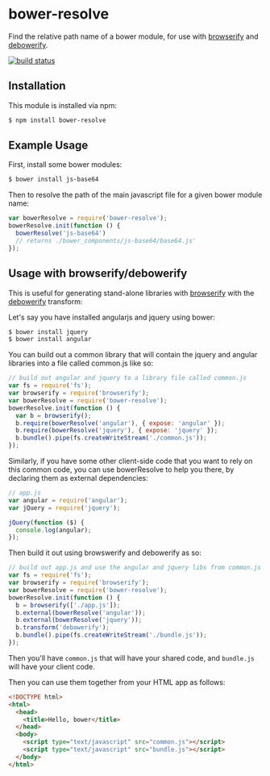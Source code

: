 # bower-resolve

Find the relative path name of a bower module, for use with [browserify](https://github.com/substack/node-browserify) and [debowerify](https://github.com/eugeneware/debowerify).

[![build status](https://secure.travis-ci.org/eugeneware/bower-resolve.png)](http://travis-ci.org/eugeneware/bower-resolve)

## Installation

This module is installed via npm:

``` bash
$ npm install bower-resolve
```

## Example Usage

First, install some bower modules:

``` bash
$ bower install js-base64
```

Then to resolve the path of the main javascript file for a given bower module name:

``` js
var bowerResolve = require('bower-resolve');
bowerResolve.init(function () {
  bowerResolve('js-base64')
  // returns ./bower_components/js-base64/base64.js'
});
```

## Usage with browserify/debowerify

This is useful for generating stand-alone libraries with
[browserify](https://github.com/substack/node-browserify) with the
[debowerify](https://github.com/eugeneware/debowerify) transform:

Let's say you have installed angularjs and jquery using bower:

``` bash
$ bower install jquery
$ bower install angular
```

You can build out a common library that will contain the jquery and angular
libraries into a file called common.js like so:

``` js
// build out angular and jquery to a library file called common.js
var fs = require('fs');
var browserify = require('browserify');
var bowerResolve = require('bower-resolve');
bowerResolve.init(function () {
  var b = browserify();
  b.require(bowerResolve('angular'), { expose: 'angular' });
  b.require(bowerResolve('jquery'), { expose: 'jquery' });
  b.bundle().pipe(fs.createWriteStream('./common.js'));
});
```

Similarly, if you have some other client-side code that you want to rely on
this common code, you can use bowerResolve to help you there, by declaring them
as external dependencies:

``` js
// app.js
var angular = require('angular');
var jQuery = require('jquery');

jQuery(function ($) {
  console.log(angular);
});
```

Then build it out using browswerify and debowerify as so:

``` js
// build out app.js and use the angular and jquery libs from common.js
var fs = require('fs');
var browserify = require('browserify');
var bowerResolve = require('bower-resolve');
bowerResolve.init(function () {
  b = browserify(['./app.js']);
  b.external(bowerResolve('angular'));
  b.external(bowerResolve('jquery'));
  b.transform('debowerify');
  b.bundle().pipe(fs.createWriteStream('./bundle.js'));
});
```

Then you'll have `common.js` that will have your shared code, and `bundle.js`
will have your client code.

Then you can use them together from your HTML app as follows:

``` html
<!DOCTYPE html>
<html>
  <head>
    <title>Hello, bower</title>
  </head>
  <body>
    <script type="text/javascript" src="common.js"></script>
    <script type="text/javascript" src="bundle.js"></script>
  </body>
</html>
```
